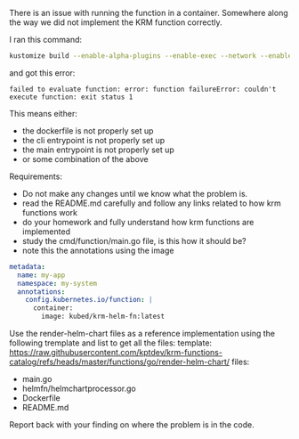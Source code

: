 There is an issue with running the function in a container. Somewhere along the way we did not implement the KRM function correctly.

I ran this command: 
```sh
kustomize build --enable-alpha-plugins --enable-exec --network --enable-helm examples/argocd
```
and got this error:
```
failed to evaluate function: error: function failureError: couldn't execute function: exit status 1
```

This means either:
- the dockerfile is not properly set up
- the cli entrypoint is not properly set up
- the main entrypoint is not properly set up
- or some combination of the above

Requirements: 
- Do not make any changes until we know what the problem is. 
- read the README.md carefully and follow any links related to how krm functions work
- do your homework and fully understand how krm functions are implemented
- study the cmd/function/main.go file, is this how it should be? 
- note this the annotations using the image
```yaml
metadata:
  name: my-app
  namespace: my-system
  annotations: 
    config.kubernetes.io/function: |
      container: 
        image: kubed/krm-helm-fn:latest
```

Use the render-helm-chart files as a reference implementation using the following tremplate and list to get all the files:
template: https://raw.githubusercontent.com/kptdev/krm-functions-catalog/refs/heads/master/functions/go/render-helm-chart/<file>
files:
- main.go
- helmfn/helmchartprocessor.go
- Dockerfile
- README.md

Report back with your finding on where the problem is in the code. 
